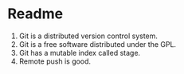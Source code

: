 # Readme 

1. Git is a distributed version control system.
2. Git is a free software distributed under the GPL.
3. Git has a mutable index called stage.
4. Remote push is good.
